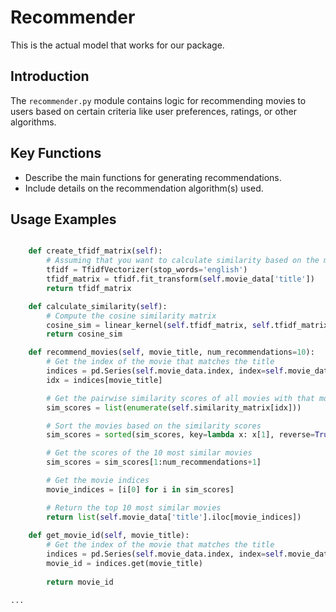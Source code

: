# Recommender
This is the actual model that works for our package.

## Introduction
The `recommender.py` module contains logic for recommending movies to users based on certain criteria like user preferences, ratings, or other algorithms.

## Key Functions
- Describe the main functions for generating recommendations.
- Include details on the recommendation algorithm(s) used.

## Usage Examples

```python

    def create_tfidf_matrix(self):
        # Assuming that you want to calculate similarity based on the movie titles
        tfidf = TfidfVectorizer(stop_words='english')
        tfidf_matrix = tfidf.fit_transform(self.movie_data['title'])
        return tfidf_matrix

    def calculate_similarity(self):
        # Compute the cosine similarity matrix
        cosine_sim = linear_kernel(self.tfidf_matrix, self.tfidf_matrix)
        return cosine_sim

    def recommend_movies(self, movie_title, num_recommendations=10):
        # Get the index of the movie that matches the title
        indices = pd.Series(self.movie_data.index, index=self.movie_data['title']).drop_duplicates()
        idx = indices[movie_title]

        # Get the pairwise similarity scores of all movies with that movie
        sim_scores = list(enumerate(self.similarity_matrix[idx]))

        # Sort the movies based on the similarity scores
        sim_scores = sorted(sim_scores, key=lambda x: x[1], reverse=True)

        # Get the scores of the 10 most similar movies
        sim_scores = sim_scores[1:num_recommendations+1]

        # Get the movie indices
        movie_indices = [i[0] for i in sim_scores]

        # Return the top 10 most similar movies
        return list(self.movie_data['title'].iloc[movie_indices])
    
    def get_movie_id(self, movie_title):
        # Get the index of the movie that matches the title
        indices = pd.Series(self.movie_data.index, index=self.movie_data['title']).drop_duplicates()
        movie_id = indices.get(movie_title)
        
        return movie_id

...

